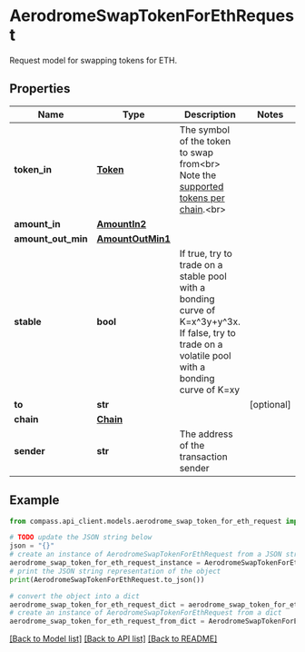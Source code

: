 # AerodromeSwapTokenForEthRequest

Request model for swapping tokens for ETH.

## Properties

Name | Type | Description | Notes
------------ | ------------- | ------------- | -------------
**token_in** | [**Token**](Token.md) | The symbol of the token to swap from&lt;br&gt; Note the [supported tokens per chain](/#/#token-table).&lt;br&gt; | 
**amount_in** | [**AmountIn2**](AmountIn2.md) |  | 
**amount_out_min** | [**AmountOutMin1**](AmountOutMin1.md) |  | 
**stable** | **bool** | If true, try to trade on a stable pool with a bonding curve of K&#x3D;x^3y+y^3x. If false, try to trade on a volatile pool with a bonding curve of K&#x3D;xy | 
**to** | **str** |  | [optional] 
**chain** | [**Chain**](Chain.md) |  | 
**sender** | **str** | The address of the transaction sender | 

## Example

```python
from compass.api_client.models.aerodrome_swap_token_for_eth_request import AerodromeSwapTokenForEthRequest

# TODO update the JSON string below
json = "{}"
# create an instance of AerodromeSwapTokenForEthRequest from a JSON string
aerodrome_swap_token_for_eth_request_instance = AerodromeSwapTokenForEthRequest.from_json(json)
# print the JSON string representation of the object
print(AerodromeSwapTokenForEthRequest.to_json())

# convert the object into a dict
aerodrome_swap_token_for_eth_request_dict = aerodrome_swap_token_for_eth_request_instance.to_dict()
# create an instance of AerodromeSwapTokenForEthRequest from a dict
aerodrome_swap_token_for_eth_request_from_dict = AerodromeSwapTokenForEthRequest.from_dict(aerodrome_swap_token_for_eth_request_dict)
```
[[Back to Model list]](../README.md#documentation-for-models) [[Back to API list]](../README.md#documentation-for-api-endpoints) [[Back to README]](../README.md)


